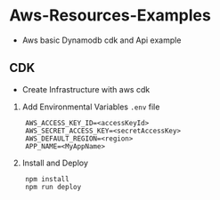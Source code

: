# Aws-Resources-Examples

- Aws basic Dynamodb cdk and Api example

## CDK
- Create Infrastructure with aws cdk

1. Add Environmental Variables `.env` file
```
    AWS_ACCESS_KEY_ID=<accessKeyId>
    AWS_SECRET_ACCESS_KEY=<secretAccessKey>
    AWS_DEFAULT_REGION=<region>
    APP_NAME=<MyAppName>

```

2. Install and Deploy
```
    npm install
    npm run deploy
```
